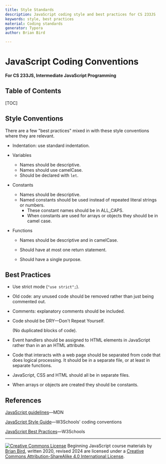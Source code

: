 ```yaml
---
title: Style Standards
description: JavaScript coding style and best practices for CS 233JS
keywords: style, best practices
material: Coding standards
generator: Typora
author: Brian Bird

---
```


<h1>JavaScript Coding Conventions</h1>

**For CS 233JS, Intermediate JavaScript Programming**

<h2>Table of Contents</h2>

[TOC]

## Style Conventions

There are a few "best practices" mixed in with these style conventions where they are relevant.

- Indentation: use standard indentation.

- Variables

  - Names should be descriptive.
  - Names should use camelCase.
  - Should be declared with `let`.

- Constants

  - Names should be descriptive.
  - Named constants should be used instead of repeated literal strings or numbers.
    - These constant names should be in ALL_CAPS.
    - When constants are used for arrays or objects they should be in camel case.

- Functions

  - Names should be descriptive and in camelCase.

  - Should have at most one return statement.

  - Should have a single purpose.

    

## Best Practices

- Use strict mode (`"use strict";`).

- Old code: any unused code should be removed rather than just being commented out.

- Comments: explanatory comments should be included.

- Code should be DRY&mdash;Don't Repeat Yourself.

  (No duplicated blocks of code).

- Event handlers should be assigned to HTML elements in JavaScript rather than in an an HTML attribute.

- Code that interacts with a web page should be separated from code that does logical processing. 
  It should be in a separate file, or at least in separate functions.

- JavaScript, CSS and HTML should all be in separate files.

- When arrays or objects are created they should be constants.

  

## References

[JavaScript guidelines](https://developer.mozilla.org/en-US/docs/MDN/Guidelines/Code_guidelines/JavaScript)&mdash;MDN

[JavaScript Style Guide](https://www.w3schools.com/js/js_conventions.asp)&mdash;W3Schools' coding conventions

[JavaScript Best Practices](https://www.w3schools.com/js/js_best_practices.asp)&mdash;W3Schools



------

[![Creative Commons License](https://i.creativecommons.org/l/by-sa/4.0/88x31.png)](http://creativecommons.org/licenses/by-sa/4.0/) Beginning JavaScript course materials by [Brian Bird](https://profbird.dev), written 2020, revised <time>2024</time> are licensed under a [Creative Commons Attribution-ShareAlike 4.0 International License](http://creativecommons.org/licenses/by-sa/4.0/). 
